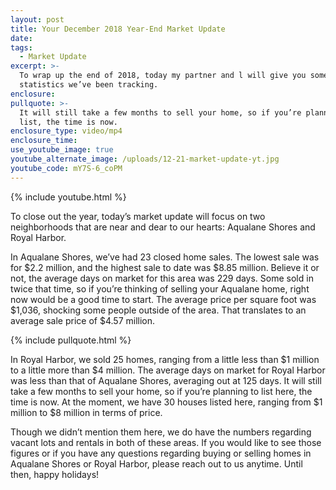 ```yaml
---
layout: post
title: Your December 2018 Year-End Market Update
date:
tags:
  - Market Update
excerpt: >-
  To wrap up the end of 2018, today my partner and l will give you some market
  statistics we’ve been tracking.
enclosure:
pullquote: >-
  It will still take a few months to sell your home, so if you’re planning to
  list, the time is now.
enclosure_type: video/mp4
enclosure_time:
use_youtube_image: true
youtube_alternate_image: /uploads/12-21-market-update-yt.jpg
youtube_code: mY7S-6_coPM
---
```


{% include youtube.html %}

To close out the year, today’s market update will focus on two neighborhoods that are near and dear to our hearts: Aqualane Shores and Royal Harbor.

In Aqualane Shores, we’ve had 23 closed home sales. The lowest sale was for $2.2 million, and the highest sale to date was $8.85 million. Believe it or not, the average days on market for this area was 229 days. Some sold in twice that time, so if you’re thinking of selling your Aqualane home, right now would be a good time to start. The average price per square foot was $1,036, shocking some people outside of the area. That translates to an average sale price of $4.57 million.

{% include pullquote.html %}

In Royal Harbor, we sold 25 homes, ranging from a little less than $1 million to a little more than $4 million. The average days on market for Royal Harbor was less than that of Aqualane Shores, averaging out at 125 days. It will still take a few months to sell your home, so if you’re planning to list here, the time is now. At the moment, we have 30 houses listed here, ranging from $1 million to $8 million in terms of price.

Though we didn’t mention them here, we do have the numbers regarding vacant lots and rentals in both of these areas. If you would like to see those figures or if you have any questions regarding buying or selling homes in Aqualane Shores or Royal Harbor, please reach out to us anytime. Until then, happy holidays!